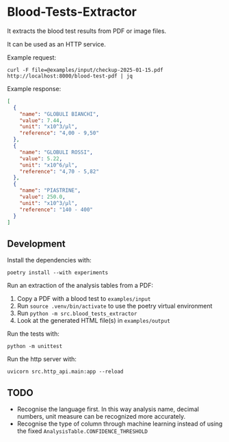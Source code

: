 # Blood-Tests-Extractor

It extracts the blood test results from PDF or image files.

It can be used as an HTTP service.

Example request:

```shell
curl -F file=@examples/input/checkup-2025-01-15.pdf http://localhost:8000/blood-test-pdf | jq
```

Example response:

```json
[
  {
    "name": "GLOBULI BIANCHI",
    "value": 7.44,
    "unit": "x10^3/µl",
    "reference": "4,00 - 9,50"
  },
  {
    "name": "GLOBULI ROSSI",
    "value": 5.22,
    "unit": "x10^6/µl",
    "reference": "4,70 - 5,82"
  },
  {
    "name": "PIASTRINE",
    "value": 250.0,
    "unit": "x10^3/µl",
    "reference": "140 - 400"
  }
]
```

## Development

Install the dependencies with:

```shell
poetry install --with experiments
```

Run an extraction of the analysis tables from a PDF:

1. Copy a PDF with a blood test to `examples/input`
2. Run `source .venv/bin/activate` to use the poetry virtual environment
3. Run `python -m src.blood_tests_extractor`
4. Look at the generated HTML file(s) in `examples/output` 

Run the tests with:

```shell
python -m unittest
```

Run the http server with:

```shell
uvicorn src.http_api.main:app --reload
```

## TODO
* Recognise the language first. In this way analysis name, decimal numbers, unit measure can be recognized more accurately.
* Recognise the type of column through machine learning instead of using the fixed `AnalysisTable.CONFIDENCE_THRESHOLD` 